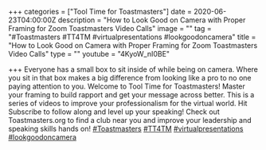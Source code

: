 +++
categories = ["Tool Time for Toastmasters"]
date = 2020-06-23T04:00:00Z
description = "How to Look Good on Camera with Proper Framing for Zoom Toastmasters Video Calls"
image = ""
tag = "#Toastmasters #TT4TM #virtualpresentations #lookgoodoncamera"
title = "How to Look Good on Camera with Proper Framing for Zoom Toastmasters Video Calls"
type = ""
youtube = "4KyoW_nI0BE"

+++
Everyone has a small box to sit inside of while being on camera. Where you sit in that box makes a big difference from looking like a pro to no one paying attention to you. Welcome to Tool Time for Toastmasters! Master your framing to build rapport and get your message across better. This is a series of videos to improve your professionalism for the virtual world. Hit Subscribe to follow along and level up your speaking! Check out Toastmasters.org to find a club near you and improve your leadership and speaking skills hands on! [#Toastmasters](https://www.youtube.com/results?search_query=%23Toastmasters) [#TT4TM](https://www.youtube.com/results?search_query=%23TT4TM) [#virtualpresentations](https://www.youtube.com/results?search_query=%23virtualpresentations) [#lookgoodoncamera](https://www.youtube.com/results?search_query=%23lookgoodoncamera)